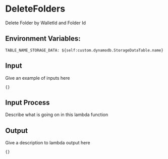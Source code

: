 # DeleteFolders

Delete Folder by WalletId and Folder Id

## Environment Variables:

```
TABLE_NAME_STORAGE_DATA: ${self:custom.dynamodb.StorageDataTable.name}
```

## Input

Give an example of inputs here

```
{}
```

## Input Process

Describe what is going on in this lambda function

## Output

Give a description to lambda output here

```
{}
```
